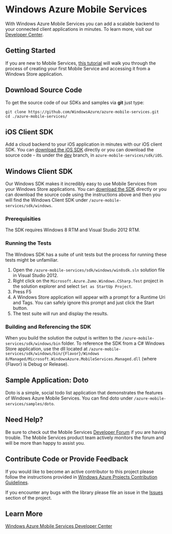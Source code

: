 # Windows Azure Mobile Services

With Windows Azure Mobile Services you can add a scalable backend to your connected client applications in minutes. To learn more, visit our [Developer Center](http://www.windowsazure.com/en-us/develop/mobile).

## Getting Started

If you are new to Mobile Services, [this tutorial](https://www.windowsazure.com/en-us/develop/mobile/tutorials/get-started/) will walk you through the process of creating your first Mobile Service and accessing it from a Windows Store application.

## Download Source Code

To get the source code of our SDKs and samples via **git** just type:

    git clone https://github.com/WindowsAzure/azure-mobile-services.git
    cd ./azure-mobile-services/

## iOS Client SDK

Add a cloud backend to your iOS application in minutes with our iOS client SDK. You can [download the iOS SDK](https://go.microsoft.com/fwLink/?LinkID=266533&clcid=0x409) directly or you can download the source code - its under the [dev](https://github.com/WindowsAzure/azure-mobile-services/tree/dev/sdk/iOS) branch, in ```azure-mobile-services/sdk/iOS```.

## Windows Client SDK

Our Windows SDK makes it incredibly easy to use Mobile Services from your Windows Store applications. You can [download the SDK](http://go.microsoft.com/fwlink/?LinkId=257545&clcid=0x409) directly or you can download the source code using the instructions above and then you will find the Windows Client SDK under ```/azure-mobile-services/sdk/windows```.

### Prerequisities

The SDK requires Windows 8 RTM and Visual Studio 2012 RTM.

### Running the Tests

The Windows SDK has a suite of unit tests but the process for running these tests might be unfamiliar. 

1. Open the ```/azure-mobile-services/sdk/windows/win8sdk.sln``` solution file in Visual Studio 2012.
2. Right click on the ```Microsoft.Azure.Zumo.Windows.CSharp.Test``` project in the solution explorer and select ```Set as StartUp Project```.
3. Press F5
4. A Windows Store application will appear with a prompt for a Runtime Uri and Tags. You can safely ignore this prompt and just click the Start button.
5. The test suite will run and display the results.

### Building and Referencing the SDK

When you build the solution the output is written to the  ```/azure-mobile-services/sdk/windows/bin``` folder. To reference the SDK from a C# Windows Store application, use the dll located at
 ```/azure-mobile-services/sdk/windows/bin/{Flavor}/Windows 8/Managed/Microsoft.WindowsAzure.MobileServices.Managed.dll``` (where {Flavor} is Debug or Release).

## Sample Application: Doto

Doto is a simple, social todo list application that demonstrates the features of Windows Azure Mobile Services. You can find doto under ```/azure-mobile-services/samples/doto```.

## Need Help?

Be sure to check out the Mobile Services [Developer Forum](http://social.msdn.microsoft.com/Forums/en-US/azuremobile/) if you are having trouble. The Mobile Services product team actively monitors the forum and will be more than happy to assist you.

## Contribute Code or Provide Feedback

If you would like to become an active contributor to this project please follow the instructions provided in [Windows Azure Projects Contribution Guidelines](http://windowsazure.github.com/guidelines.html).

If you encounter any bugs with the library please file an issue in the [Issues](https://github.com/WindowsAzure/azure-mobile-services/issues) section of the project.

## Learn More
[Windows Azure Mobile Services Developer Center](http://www.windowsazure.com/en-us/develop/mobile)
